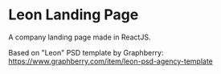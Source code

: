 # Leon Landing Page

A company landing page made in ReactJS.

Based on "Leon" PSD template by Graphberry: https://www.graphberry.com/item/leon-psd-agency-template